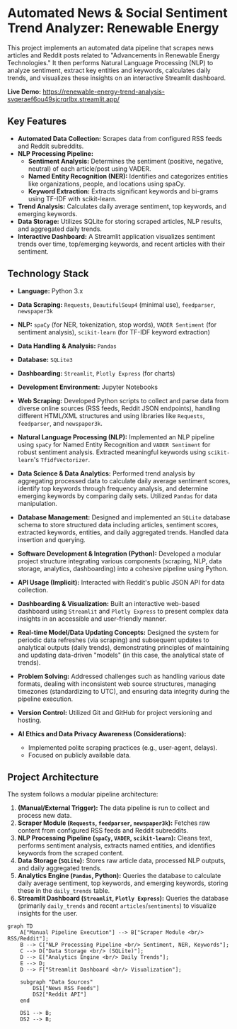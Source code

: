 # Automated News & Social Sentiment Trend Analyzer: Renewable Energy

This project implements an automated data pipeline that scrapes news articles and Reddit posts related to "Advancements in Renewable Energy Technologies." It then performs Natural Language Processing (NLP) to analyze sentiment, extract key entities and keywords, calculates daily trends, and visualizes these insights on an interactive Streamlit dashboard.

**Live Demo:** https://renewable-energy-trend-analysis-svqeraef6ou49sjcrqrlbx.streamlit.app/

## Key Features

* **Automated Data Collection:** Scrapes data from configured RSS feeds and Reddit subreddits.
* **NLP Processing Pipeline:**
    * **Sentiment Analysis:** Determines the sentiment (positive, negative, neutral) of each article/post using VADER.
    * **Named Entity Recognition (NER):** Identifies and categorizes entities like organizations, people, and locations using spaCy.
    * **Keyword Extraction:** Extracts significant keywords and bi-grams using TF-IDF with scikit-learn.
* **Trend Analysis:** Calculates daily average sentiment, top keywords, and emerging keywords.
* **Data Storage:** Utilizes SQLite for storing scraped articles, NLP results, and aggregated daily trends.
* **Interactive Dashboard:** A Streamlit application visualizes sentiment trends over time, top/emerging keywords, and recent articles with their sentiment.

## Technology Stack

* **Language:** Python 3.x
* **Data Scraping:** `Requests`, `BeautifulSoup4` (minimal use), `feedparser`, `newspaper3k`
* **NLP:** `spaCy` (for NER, tokenization, stop words), `VADER Sentiment` (for sentiment analysis), `scikit-learn` (for TF-IDF keyword extraction)
* **Data Handling & Analysis:** `Pandas`
* **Database:** `SQLite3`
* **Dashboarding:** `Streamlit`, `Plotly Express` (for charts)
* **Development Environment:** Jupyter Notebooks

* **Web Scraping:** Developed Python scripts to collect and parse data from diverse online sources (RSS feeds, Reddit JSON endpoints), handling different HTML/XML structures and using libraries like `Requests`, `feedparser`, and `newspaper3k`.
* **Natural Language Processing (NLP):** Implemented an NLP pipeline using `spaCy` for Named Entity Recognition and `VADER Sentiment` for robust sentiment analysis. Extracted meaningful keywords using `scikit-learn`'s `TfidfVectorizer`.
* **Data Science & Data Analytics:** Performed trend analysis by aggregating processed data to calculate daily average sentiment scores, identify top keywords through frequency analysis, and determine emerging keywords by comparing daily sets. Utilized `Pandas` for data manipulation.
* **Database Management:** Designed and implemented an `SQLite` database schema to store structured data including articles, sentiment scores, extracted keywords, entities, and daily aggregated trends. Handled data insertion and querying.
* **Software Development & Integration (Python):** Developed a modular project structure integrating various components (scraping, NLP, data storage, analytics, dashboarding) into a cohesive pipeline using Python.
* **API Usage (Implicit):** Interacted with Reddit's public JSON API for data collection.
* **Dashboarding & Visualization:** Built an interactive web-based dashboard using `Streamlit` and `Plotly Express` to present complex data insights in an accessible and user-friendly manner.
* **Real-time Model/Data Updating Concepts:** Designed the system for periodic data refreshes (via scraping) and subsequent updates to analytical outputs (daily trends), demonstrating principles of maintaining and updating data-driven "models" (in this case, the analytical state of trends).
* **Problem Solving:** Addressed challenges such as handling various date formats, dealing with inconsistent web source structures, managing timezones (standardizing to UTC), and ensuring data integrity during the pipeline execution.
* **Version Control:** Utilized Git and GitHub for project versioning and hosting.
* **AI Ethics and Data Privacy Awareness (Considerations):**
    * Implemented polite scraping practices (e.g., user-agent, delays).
    * Focused on publicly available data.

## Project Architecture

The system follows a modular pipeline architecture:

1.  **(Manual/External Trigger):** The data pipeline is run to collect and process new data.
2.  **Scraper Module (`Requests`, `feedparser`, `newspaper3k`):** Fetches raw content from configured RSS feeds and Reddit subreddits.
3.  **NLP Processing Pipeline (`spaCy`, `VADER`, `scikit-learn`):** Cleans text, performs sentiment analysis, extracts named entities, and identifies keywords from the scraped content.
4.  **Data Storage (`SQLite`):** Stores raw article data, processed NLP outputs, and daily aggregated trends.
5.  **Analytics Engine (`Pandas`, Python):** Queries the database to calculate daily average sentiment, top keywords, and emerging keywords, storing these in the `daily_trends` table.
6.  **Streamlit Dashboard (`Streamlit`, `Plotly Express`):** Queries the database (primarily `daily_trends` and recent `articles`/`sentiments`) to visualize insights for the user.

```mermaid
graph TD
    A["Manual Pipeline Execution"] --> B["Scraper Module <br/> RSS/Reddit"];
    B --> C["NLP Processing Pipeline <br/> Sentiment, NER, Keywords"];
    C --> D["Data Storage <br/> (SQLite)"];
    D --> E["Analytics Engine <br/> Daily Trends"];
    E --> D;
    D --> F["Streamlit Dashboard <br/> Visualization"];

    subgraph "Data Sources"
        DS1["News RSS Feeds"]
        DS2["Reddit API"]
    end

    DS1 --> B;
    DS2 --> B;
